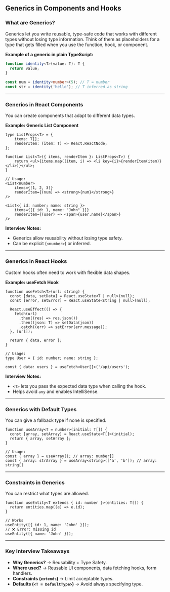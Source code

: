 ## Generics in Components and Hooks

### What are Generics?

Generics let you write reusable, type-safe code that works with different types without losing type information.
Think of them as placeholders for a type that gets filled when you use the function, hook, or component.

**Example of a generic in plain TypeScript:**

```ts
function identity<T>(value: T): T {
  return value;
}

const num = identity<number>(5); // T = number
const str = identity('hello'); // T inferred as string
```

---

### Generics in React Components

You can create components that adapt to different data types.

**Example: Generic List Component**

```tsx
type ListProps<T> = {
	items: T[];
	renderItem: (item: T) => React.ReactNode;
};

function List<T>({ items, renderItem }: ListProps<T>) {
	return <ul>{items.map((item, i) => <li key={i}>{renderItem(item)}</li>)}</ul>;
}

// Usage:
<List<number>
	items={[1, 2, 3]}
	renderItem={(num) => <strong>{num}</strong>}
/>

<List<{ id: number; name: string }>
	items={[{ id: 1, name: "John" }]}
	renderItem={(user) => <span>{user.name}</span>}
/>
```

**Interview Notes:**

- Generics allow reusability without losing type safety.
- Can be explicit (`<number>`) or inferred.

---

### Generics in React Hooks

Custom hooks often need to work with flexible data shapes.

**Example: useFetch Hook**

```tsx
function useFetch<T>(url: string) {
  const [data, setData] = React.useState<T | null>(null);
  const [error, setError] = React.useState<string | null>(null);

  React.useEffect(() => {
    fetch(url)
      .then((res) => res.json())
      .then((json: T) => setData(json))
      .catch((err) => setError(err.message));
  }, [url]);

  return { data, error };
}

// Usage:
type User = { id: number; name: string };

const { data: users } = useFetch<User[]>('/api/users');
```

**Interview Notes:**

- `<T>` lets you pass the expected data type when calling the hook.
- Helps avoid `any` and enables IntelliSense.

---

### Generics with Default Types

You can give a fallback type if none is specified.

```tsx
function useArray<T = number>(initial: T[]) {
  const [array, setArray] = React.useState<T[]>(initial);
  return { array, setArray };
}

// Usage:
const { array } = useArray(); // array: number[]
const { array: strArray } = useArray<string>(['a', 'b']); // array: string[]
```

---

### Constraints in Generics

You can restrict what types are allowed.

```tsx
function useEntity<T extends { id: number }>(entities: T[]) {
  return entities.map((e) => e.id);
}

// Works
useEntity([{ id: 1, name: 'John' }]);
// ❌ Error: missing id
useEntity([{ name: 'John' }]);
```

---

### Key Interview Takeaways

- **Why Generics?** → Reusability + Type Safety.
- **Where used?** → Reusable UI components, data fetching hooks, form handlers.
- **Constraints (`extends`)** → Limit acceptable types.
- **Defaults (`<T = DefaultType>`)** → Avoid always specifying type.

